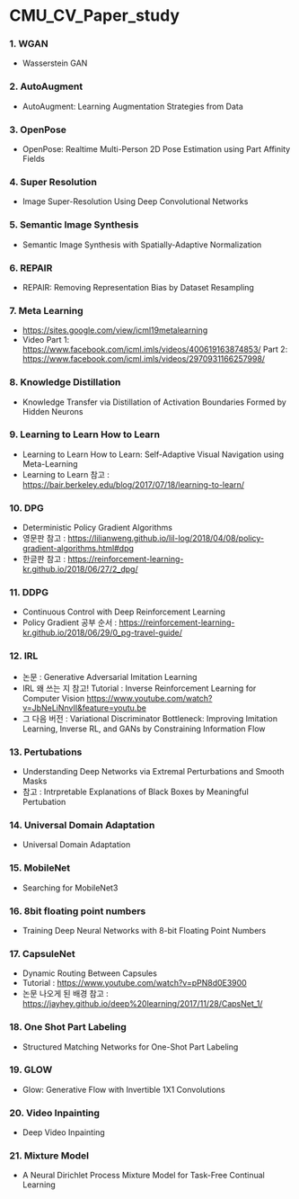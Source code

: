 # CMU_CV_Paper_study

### 1. WGAN
- Wasserstein GAN

### 2. AutoAugment 
- AutoAugment: Learning Augmentation Strategies from Data

### 3. OpenPose
- OpenPose: Realtime Multi-Person 2D Pose Estimation using Part Affinity Fields

### 4. Super Resolution
- Image Super-Resolution Using Deep Convolutional Networks

### 5. Semantic Image Synthesis
- Semantic Image Synthesis with Spatially-Adaptive Normalization

### 6. REPAIR
- REPAIR: Removing Representation Bias by Dataset Resampling

### 7. Meta Learning
- https://sites.google.com/view/icml19metalearning
- Video 
Part 1: https://www.facebook.com/icml.imls/videos/400619163874853/
Part 2: https://www.facebook.com/icml.imls/videos/2970931166257998/

### 8. Knowledge Distillation
- Knowledge Transfer via Distillation of Activation Boundaries Formed by Hidden Neurons

### 9. Learning to Learn How to Learn
- Learning to Learn How to Learn: Self-Adaptive Visual Navigation using Meta-Learning
- Learning to Learn 참고 : https://bair.berkeley.edu/blog/2017/07/18/learning-to-learn/

### 10. DPG
- Deterministic Policy Gradient Algorithms
- 영문판 참고 : https://lilianweng.github.io/lil-log/2018/04/08/policy-gradient-algorithms.html#dpg
- 한글판 참고 : https://reinforcement-learning-kr.github.io/2018/06/27/2_dpg/

### 11. DDPG
- Continuous Control with Deep Reinforcement Learning
- Policy Gradient 공부 순서 : https://reinforcement-learning-kr.github.io/2018/06/29/0_pg-travel-guide/

### 12. IRL
- 논문 : Generative Adversarial Imitation Learning
- IRL 왜 쓰는 지 참고!
Tutorial : Inverse Reinforcement Learning for Computer Vision
https://www.youtube.com/watch?v=JbNeLiNnvII&feature=youtu.be
- 그 다음 버전 : Variational Discriminator Bottleneck: Improving Imitation Learning, Inverse RL, and GANs by Constraining Information Flow

### 13. Pertubations
- Understanding Deep Networks via Extremal Perturbations and Smooth Masks
- 참고 : Intrpretable Explanations of Black Boxes by Meaningful Pertubation

### 14. Universal Domain Adaptation
- Universal Domain Adaptation

### 15. MobileNet
- Searching for MobileNet3

### 16. 8bit floating point numbers
- Training Deep Neural Networks with 8-bit Floating Point Numbers

### 17. CapsuleNet
- Dynamic Routing Between Capsules
- Tutorial : https://www.youtube.com/watch?v=pPN8d0E3900
- 논문 나오게 된 배경 참고 : https://jayhey.github.io/deep%20learning/2017/11/28/CapsNet_1/

### 18. One Shot Part Labeling
- Structured Matching Networks for One-Shot Part Labeling

### 19. GLOW
- Glow: Generative Flow with Invertible 1X1 Convolutions

### 20. Video Inpainting
- Deep Video Inpainting

### 21. Mixture Model
- A Neural Dirichlet Process Mixture Model for Task-Free Continual Learning
